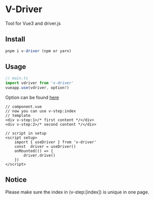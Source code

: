 # V-Driver

Tool for Vue3 and driver.js

## Install

```js
pnpm i v-driver (npm or yarn)
```

## Usage
```js
// main.ts
import vdriver from 'v-driver'
vueapp.use(vdriver, option?)
```
Option can be found [here](https://driverjs.com/docs/configuration)

```vue 
// component.vue
// now you can use v-step:index
// template
<div v-step:1>/* first content */</div>
<div v-step:2>/* second content */</div>

// script in setup
<script setup>
    import { useDriver } from 'v-driver'
    const  driver = useDriver()
    onMounted(() => {
        driver.drive()
    })
</script>
```
## Notice
Please make sure the index in (v-step:[index]) is unique in one page.